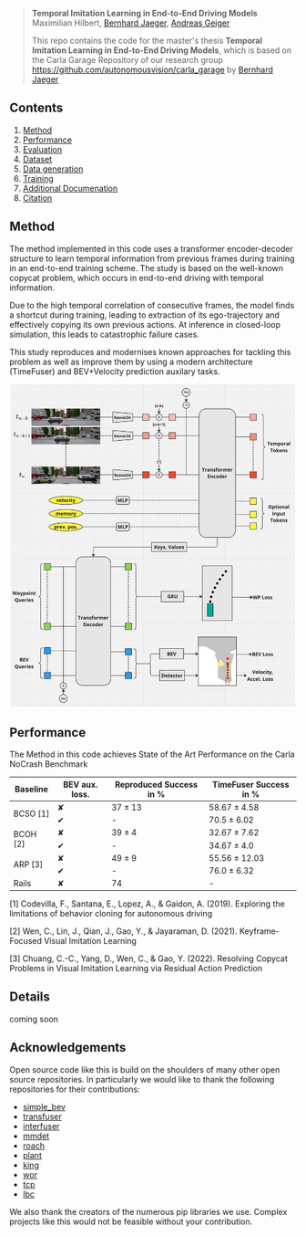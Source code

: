 > **Temporal Imitation Learning in End-to-End Driving Models** <br>
> Maximilian Hilbert, [Bernhard Jaeger](https://kait0.github.io/), [Andreas Geiger](https://www.cvlibs.net/) <br>
> 
> 
> This repo contains the code for the master's thesis **Temporal Imitation Learning in End-to-End Driving Models**, which is based on the Carla Garage Repository of our research group https://github.com/autonomousvision/carla_garage by [Bernhard Jaeger](https://kait0.github.io/)

## Contents

1. [Method](#method)
2. [Performance](#performance)
3. [Evaluation](#evaluation)
4. [Dataset](#dataset)
4. [Data generation](#data-generation)
5. [Training](#training)
6. [Additional Documenation](#additional-documentation)
7. [Citation](#citation)

## Method

The method implemented in this code uses a transformer encoder-decoder structure to learn temporal information from previous frames during training in an end-to-end training scheme. The study is based on the well-known copycat problem, which occurs in end-to-end driving with temporal information.

Due to the high temporal correlation of consecutive frames, the model finds a shortcut during training, leading to extraction of its ego-trajectory and effectively copying its own previous actions. At inference in closed-loop simulation, this leads to catastrophic failure cases.

This study reproduces and modernises known approaches for tackling this problem as well as improve them by using a modern architecture (TimeFuser) and BEV+Velocity prediction auxilary tasks.
<p align="center">
  <img src="assets/TimeFuser.png" alt="TimeFuser" width="500"/>
</p>

## Performance
The Method in this code achieves State of the Art Performance on the Carla NoCrash Benchmark
<table>
    <thead>
        <tr>
            <th>Baseline</th>
            <th>BEV aux. loss.</th>
            <th>Reproduced Success in %</th>
            <th>TimeFuser Success in %</th>
        </tr>
    </thead>
    <tbody>
        <tr>
            <td rowspan="2">BCSO [1]</td>
            <td>✘</td>
            <td>37 ± 13</td>
            <td>58.67 ± 4.58</td>
        </tr>
        <tr>
            <td>✔</td>
            <td>-</td>
            <td>70.5 ± 6.02</td>
        </tr>
        <tr>
            <td rowspan="2">BCOH [2]</td>
            <td>✘</td>
            <td>39 ± 4</td>
            <td>32.67 ± 7.62</td>
        </tr>
        <tr>
            <td>✔</td>
            <td>-</td>
            <td>34.67 ± 4.0</td>
        </tr>
        <tr>
            <td rowspan="2">ARP [3]</td>
            <td>✘</td>
            <td>49 ± 9</td>
            <td>55.56 ± 12.03</td>
        </tr>
        <tr>
            <td>✔</td>
            <td>-</td>
            <td>76.0 ± 6.32</td>
        </tr>
        <tr>
            <td>Rails</td>
            <td>✘</td>
            <td>74</td>
            <td>-</td>
        </tr>
    </tbody>
</table>

[1] Codevilla, F., Santana, E., Lopez, A., & Gaidon, A. (2019). Exploring the limitations of behavior cloning for autonomous driving

[2] Wen, C., Lin, J., Qian, J., Gao, Y., & Jayaraman, D. (2021). Keyframe-Focused Visual Imitation Learning

[3] Chuang, C.-C., Yang, D., Wen, C., & Gao, Y. (2022). Resolving Copycat Problems in Visual Imitation Learning via Residual Action Prediction


## Details

coming soon

## Acknowledgements
Open source code like this is build on the shoulders of many other open source repositories.
In particularly we would like to thank the following repositories for their contributions:
* [simple_bev](https://github.com/aharley/simple_bev)
* [transfuser](https://github.com/autonomousvision/transfuser)
* [interfuser](https://github.com/opendilab/InterFuser)
* [mmdet](https://github.com/open-mmlab/mmdetection)
* [roach](https://github.com/zhejz/carla-roach/)
* [plant](https://github.com/autonomousvision/plant)
* [king](https://github.com/autonomousvision/king)
* [wor](https://github.com/dotchen/WorldOnRails)
* [tcp](https://github.com/OpenDriveLab/TCP)
* [lbc](https://github.com/dotchen/LearningByCheating)

We also thank the creators of the numerous pip libraries we use. Complex projects like this would not be feasible without your contribution.

